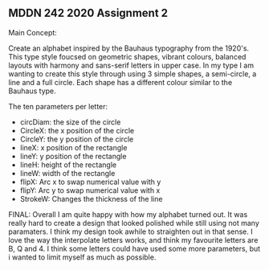 ## MDDN 242 2020 Assignment 2

Main Concept:

Create an alphabet inspired by the Bauhaus typography from the 1920's. This type style foucsed on geometric shapes, vibrant colours, balanced layouts with harmony and sans-serif letters in upper case. In my type I am wanting to create this style through using 3 simple shapes, a semi-circle, a line and a full circle. Each shape has a different colour similar to the Bauhaus type.


The ten parameters per letter:

- circDiam: the size of the circle
- CircleX: the x position of the circle
- CircleY: the y position of the circle 
- lineX: x position of the rectangle 
- lineY: y position of the rectangle 
- lineH: height of the rectangle 
- lineW: width of the rectangle 
- flipX: Arc x to swap numerical value with y
- flipY: Arc y to swap numerical value with x
- StrokeW: Changes the thickness of the line


FINAL:
Overall I am quite happy with how my alphabet turned out. It was really hard to create a design that looked polished while still using not many paramaters. I think my design took awhile to straighten out in that sense. I love the way the interpolate letters works, and think my favourite letters are B, Q and 4. I think some letters could have used some more parameters, but i wanted to limit myself as much as possible.
